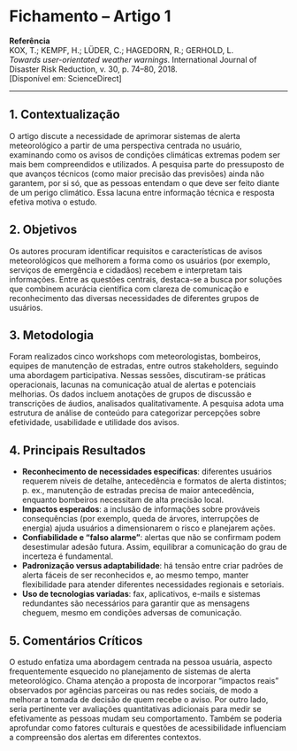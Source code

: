 # Fichamento – Artigo 1

**Referência**  
KOX, T.; KEMPF, H.; LÜDER, C.; HAGEDORN, R.; GERHOLD, L.  
*Towards user-orientated weather warnings*. International Journal of Disaster Risk Reduction, v. 30, p. 74–80, 2018.  
[Disponível em: ScienceDirect]

---

## 1. Contextualização
O artigo discute a necessidade de aprimorar sistemas de alerta meteorológico a partir de uma perspectiva centrada no usuário, examinando como os avisos de condições climáticas extremas podem ser mais bem compreendidos e utilizados. A pesquisa parte do pressuposto de que avanços técnicos (como maior precisão das previsões) ainda não garantem, por si só, que as pessoas entendam o que deve ser feito diante de um perigo climático. Essa lacuna entre informação técnica e resposta efetiva motiva o estudo.

## 2. Objetivos
Os autores procuram identificar requisitos e características de avisos meteorológicos que melhorem a forma como os usuários (por exemplo, serviços de emergência e cidadãos) recebem e interpretam tais informações. Entre as questões centrais, destaca-se a busca por soluções que combinem acurácia científica com clareza de comunicação e reconhecimento das diversas necessidades de diferentes grupos de usuários.

## 3. Metodologia
Foram realizados cinco workshops com meteorologistas, bombeiros, equipes de manutenção de estradas, entre outros stakeholders, seguindo uma abordagem participativa. Nessas sessões, discutiram-se práticas operacionais, lacunas na comunicação atual de alertas e potenciais melhorias. Os dados incluem anotações de grupos de discussão e transcrições de áudios, analisados qualitativamente. A pesquisa adota uma estrutura de análise de conteúdo para categorizar percepções sobre efetividade, usabilidade e utilidade dos avisos.

## 4. Principais Resultados
- **Reconhecimento de necessidades específicas**: diferentes usuários requerem níveis de detalhe, antecedência e formatos de alerta distintos; p. ex., manutenção de estradas precisa de maior antecedência, enquanto bombeiros necessitam de alta precisão local.
- **Impactos esperados**: a inclusão de informações sobre prováveis consequências (por exemplo, queda de árvores, interrupções de energia) ajuda usuários a dimensionarem o risco e planejarem ações.
- **Confiabilidade e “falso alarme”**: alertas que não se confirmam podem desestimular adesão futura. Assim, equilibrar a comunicação do grau de incerteza é fundamental.
- **Padronização versus adaptabilidade**: há tensão entre criar padrões de alerta fáceis de ser reconhecidos e, ao mesmo tempo, manter flexibilidade para atender diferentes necessidades regionais e setoriais.
- **Uso de tecnologias variadas**: fax, aplicativos, e-mails e sistemas redundantes são necessários para garantir que as mensagens cheguem, mesmo em condições adversas de comunicação.

## 5. Comentários Críticos
O estudo enfatiza uma abordagem centrada na pessoa usuária, aspecto frequentemente esquecido no planejamento de sistemas de alerta meteorológico. Chama atenção a proposta de incorporar “impactos reais” observados por agências parceiras ou nas redes sociais, de modo a melhorar a tomada de decisão de quem recebe o aviso. Por outro lado, seria pertinente ver avaliações quantitativas adicionais para medir se efetivamente as pessoas mudam seu comportamento. Também se poderia aprofundar como fatores culturais e questões de acessibilidade influenciam a compreensão dos alertas em diferentes contextos.
